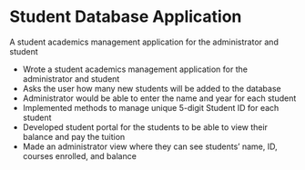 # Student Database Application
A student academics management application for the administrator and student

- Wrote a student academics management application for the administrator and student
- Asks the user how many new students will be added to the database
- Administrator would be able to enter the name and year for each student 
- Implemented methods to manage unique 5-digit Student ID for each student
- Developed student portal for the students to be able to view their balance and pay the tuition
- Made an administrator view where they can see students’ name, ID, courses enrolled, and balance
